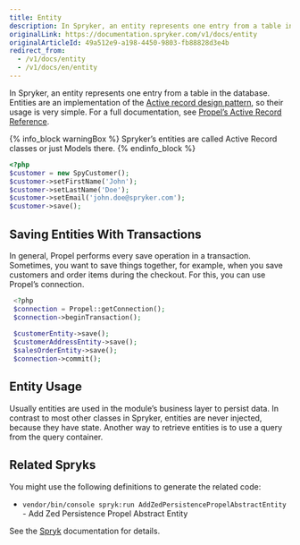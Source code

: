 ```yaml
---
title: Entity
description: In Spryker, an entity represents one entry from a table in the database. Entities are an implementation of the Active record design pattern, so their usage is very simple.
originalLink: https://documentation.spryker.com/v1/docs/entity
originalArticleId: 49a512e9-a198-4450-9803-fb88828d3e4b
redirect_from:
  - /v1/docs/entity
  - /v1/docs/en/entity
---
```


In Spryker, an entity represents one entry from a table in the database. Entities are an implementation of the [Active record design pattern](https://en.wikipedia.org/wiki/Active_record_pattern), so their usage is very simple. For a full documentation, see [Propel’s Active Record Reference](http://propelorm.org/documentation/reference/active-record.html).

{% info_block warningBox %}
Spryker’s entities are called Active Record classes or just Models there.
{% endinfo_block %}


```php
<?php
$customer = new SpyCustomer();
$customer->setFirstName('John');
$customer->setLastName('Doe');
$customer->setEmail('john.doe@spryker.com');
$customer->save();
```

## Saving Entities With Transactions

In general, Propel performs every save operation in a transaction. Sometimes, you want to save things together, for example, when you save customers and order items during the checkout. For this, you can use Propel’s connection.

```php
 <?php
 $connection = Propel::getConnection();
 $connection->beginTransaction();
 
 $customerEntity->save();
 $customerAddressEntity->save();
 $salesOrderEntity->save();
 $connection->commit();
```

## Entity Usage

Usually entities are used in the module’s business layer to persist data. In contrast to most other classes in Spryker, entities are never injected, because they have state. Another way to retrieve entities is to use a query from the query container.

## Related Spryks

You might use the following definitions to generate the related code:

* `vendor/bin/console spryk:run AddZedPersistencePropelAbstractEntity` - Add Zed Persistence Propel Abstract Entity

See the [Spryk](https://documentation.spryker.com/v1/docs/spryk) documentation for details.
